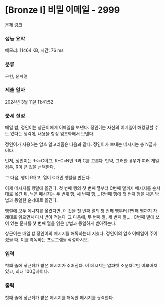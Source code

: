 # [Bronze I] 비밀 이메일 - 2999 

[문제 링크](https://www.acmicpc.net/problem/2999) 

### 성능 요약

메모리: 11464 KB, 시간: 76 ms

### 분류

구현, 문자열

### 제출 일자

2024년 3월 11일 11:41:52

### 문제 설명

<p>매일 밤, 정인이는 상근이에게 이메일을 보낸다. 정인이는 자신의 이메일이 해킹당할 수도 있다는 생각에, 내용을 항상 암호화해서 보낸다.</p>

<p>정인이가 사용하는 암호 알고리즘은 다음과 같다. 정인이가 보내는 메시지는 총 N글자이다.</p>

<p>먼저, 정인이는 R<=C이고, R*C=N인 R과 C를 고른다. 만약, 그러한 경우가 여러 개일 경우, R이 큰 값을 선택한다.</p>

<p>그 다음, 행이 R개고, 열이 C개인 행렬을 만든다.</p>

<p>이제 메시지를 행렬에 옮긴다. 첫 번째 행의 첫 번째 열부터 C번째 열까지 메시지를 순서대로 옮긴 뒤, 남은 메시지는 두 번째 행, 세 번째 행,... R번째 행에 첫 번째 행을 채운 방법과 동일한 순서대로 옮긴다.</p>

<p>행렬에 모두 메시지를 옮겼다면, 이 것을 첫 번째 열의 첫 번째 행부터 R번째 행까지 차례대로 읽으면서 다시 받아 적는다. 그 다음에, 두 번째 열, 세 번째 열,..., C번째 열에 쓰여 있는 문자를 첫 번째 열을 읽은 방법과 동일하게 받아적는다.</p>

<p>상근이는 매일 밤 정인이의 메시지를 해독하는데 지쳤다. 정인이의 암호 이메일이 주어졌을 때, 이를 해독하는 프로그램을 작성하시오.</p>

### 입력 

 <p>첫째 줄에 상근이가 받은 메시지가 주어진다. 이 메시지는 알파벳 소문자로만 이루어져 있고, 최대 100글자이다.</p>

### 출력 

 <p>첫째 줄에 상근이가 받은 메시지를 해독한 메시지를 출력한다.</p>

